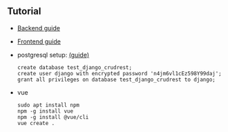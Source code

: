 ## Tutorial

- [Backend guide](https://bezkoder.com/django-postgresql-crud-rest-framework/#Technology)
- [Frontend guide](https://bezkoder.com/vue-js-crud-app/)

- postgresql setup: [(guide)](https://medium.com/coding-blocks/creating-user-database-and-adding-access-on-postgresql-8bfcd2f4a91e)

      create database test_django_crudrest;
      create user django with encrypted password 'n4jm6vl1cEz598Y99daj';
      grant all privileges on database test_django_crudrest to django; 

- vue

      sudo apt install npm
      npm -g install vue
      npm -g install @vue/cli
      vue create .
